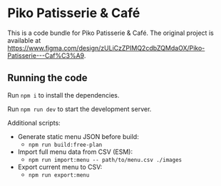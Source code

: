 # Piko Patisserie & Café

This is a code bundle for Piko Patisserie & Café. The original project is available at https://www.figma.com/design/zULiCzZPIMQ2cdbZQMdaOX/Piko-Patisserie---Caf%C3%A9.

## Running the code

Run `npm i` to install the dependencies.

Run `npm run dev` to start the development server.

Additional scripts:

- Generate static menu JSON before build:
  - `npm run build:free-plan`
- Import full menu data from CSV (ESM):
  - `npm run import:menu -- path/to/menu.csv ./images`
- Export current menu to CSV:
  - `npm run export:menu`
